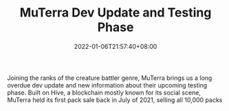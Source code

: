 ﻿---
title: "MuTerra Dev Update and Testing Phase"
date: 2022-01-06T21:57:40+08:00
lastmod: 2022-01-06T16:45:40+08:00
draft: false
authors: ["Fair"]
description: "Joining the ranks of the creature battler genre, MuTerra brings us a long overdue dev update and new information about their upcoming testing phase. Built on Hive, a blockchain mostly known for its social scene, MuTerra held its first pack sale back in July of 2021, selling all 10,000 packs"
featuredImage: "muterra-dev-update-and-testing-phase.jpg"
tags: ["Virtual World","Play to Earn"]
categories: ["news"]
news: ["Virtual World"]
weight: 
lightgallery: true
pinned: false
recommend: false
recommend1: false
---

Joining the ranks of the creature battler genre, MuTerra brings us a long overdue dev update and new information about their upcoming testing phase. Built on Hive, a blockchain mostly known for its social scene, MuTerra held its first pack sale back in July of 2021, selling all 10,000 packs

<!--more-->

